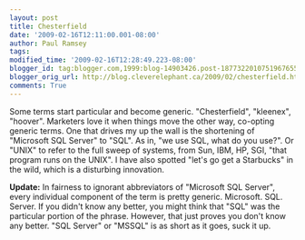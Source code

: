 ```yaml
---
layout: post
title: Chesterfield
date: '2009-02-16T12:11:00.001-08:00'
author: Paul Ramsey
tags: 
modified_time: '2009-02-16T12:28:49.223-08:00'
blogger_id: tag:blogger.com,1999:blog-14903426.post-1877322010751967655
blogger_orig_url: http://blog.cleverelephant.ca/2009/02/chesterfield.html
comments: True
---
```


Some terms start particular and become generic. "Chesterfield", "kleenex", "hoover". Marketers love it when things move the other way, co-opting generic terms. One that drives my up the wall is the shortening of "Microsoft SQL Server" to "SQL".  As in, "we use SQL, what do you use?".  Or "UNIX" to refer to the full sweep of systems, from Sun, IBM, HP, SGI, "that program runs on the UNIX".  I have also spotted "let's go get a Starbucks" in the wild, which is a disturbing innovation.

**Update:** In fairness to ignorant abbreviators of "Microsoft SQL Server", every individual component of the term is pretty generic. Microsoft. SQL. Server. If you didn't know any better, you might think that "SQL" was the particular portion of the phrase. However, that just proves you don't know any better.  "SQL Server" or "MSSQL" is as short as it goes, suck it up.

